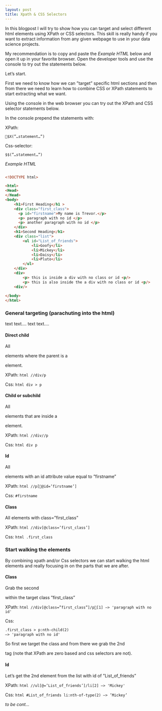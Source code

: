 ```yaml
---
layout: post
title: Xpath & CSS Selectors
---
```


In this blogpost I will try to show how you can target and select different html elements using XPath or CSS selectors. This skill is really handy if you want to extract information from any given webpage to use in your data science projects.

My recommendation is to copy and paste the *Example HTML* below and open it up in your favorite browser. Open the developer tools and use the console to try out the statements below.

Let’s start.

First we need to know how we can ”target” specific html sections and then from there we need to learn how to combine CSS or XPath statements to start extracting what we want.

Using the console in the web browser you can try out the XPath and CSS selector statements below.

In the console prepend the statements with:

XPath: 
```
$X(”…statement…”)
```

Css-selector:
```
$$(”…statement…”) 
```

*Example HTML*

```html

<!DOCTYPE html>

<html>
<Head>
</Head>
<body>
	<h1>First Heading</h1 >
	<div class="first_class">
	  <p id="firstname">My name is Trevor.</p>
	  <p> paragraph with no id </p>
	  <p> another paragraph with no id </p>
	</div>
	<h1>Second Heading</h1>
	<div class="list">
		<ul id="List_of_friends">
			<li>Goofy</li>
			<li>Mickey</li>
			<li>Daisy</li>
			<li>Pluto</li>
		</ul> 
	</div>	
	<div>
		<p> this is inside a div with no class or id <p/>
		<p> this is also inside the a div with no class or id <p/>	
	<div/>
	
</body>
</html>
```
### General targeting (parachuting into the html)
text text....
text text....

#### Direct child

All <p> elements where the parent is a <div> element.

XPath: 
    ```html
    //div/p
    ```

Css:
    ```html
    div > p
    ```

#### Child or subchild

All <p> elements that are inside a <div> element.

XPath:
    ```html
    //div//p
    ```

Css:
    ```html
    div p
    ```


#### Id

All <p> elements with an id attribute value equal to ”firstname”

XPath:
    ```html
    //p[@id=’firstname’]
    ```

Css:
    ```
    #firstname
    ```
#### Class

All elements with class=”first_class”

XPath:
    ```html
    //div[@class=’first_class’]
    ```

Css:
    ```html
    .first_class
    ```

### Start walking the elements

By combining xpath and/or Css selectors we can start walking the html elements and really focusing in on the parts that we are after.

#### Class

Grab the second <p> within the target class ”first_class”

XPath:
    ```html
    //div[@class=”first_class”]/p[1]
    —> 'paragraph with no id'
    ```

Css:
```html
.first_class > p:nth-child(2)
—> 'paragraph with no id'
```

So first we target the class and from there we grab the 2nd <p> tag (note that XPath are zero based and css selectors are not).

#### Id

Let’s get the 2nd element from the list with id of ”List_of_friends”

XPath:
    ```html
    //ul[@=’List_of_friends’]/li[2]
    —> 'Mickey'
    ```

Css:
    ```html
    #List_of_friends li:nth-of-type(2)
    —> ’Mickey’
    ```


*to be cont…*
















